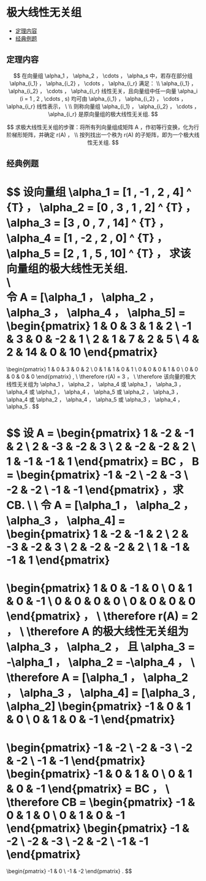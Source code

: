 # 极大线性无关组

* [定理内容](#定理内容)
* [经典例题](#经典例题)

## 定理内容

$$
在向量组 \alpha_1 ， \alpha_2 ， \cdots ， \alpha_s 中，若存在部分组 \alpha_{i_1} ， \alpha_{i_2} ， \cdots ， \alpha_{i_r} 满足：
\\
\alpha_{i_1} ， \alpha_{i_2} ， \cdots ， \alpha_{i_r} 线性无关，且向量组中任一向量 \alpha_i (i = 1 , 2 , \cdots , s) 均可由 \alpha_{i_1} ， \alpha_{i_2} ， \cdots ， \alpha_{i_r} 线性表示，
\
\\
则称向量组 \alpha_{i_1} ， \alpha_{i_2} ， \cdots ， \alpha_{i_r} 是原向量组的极大线性无关组.
$$

$$
求极大线性无关组的步骤：将所有列向量组成矩阵 A ，作初等行变换，化为行阶梯形矩阵，并确定 r(A) ，
\\
按列找出一个秩为 r(A) 的子矩阵，即为一个极大线性无关组.
$$

## 经典例题

$$
设向量组 \alpha_1 = [1 , -1 , 2 , 4] ^ {T} ， \alpha_2 = [0 , 3 , 1 , 2] ^ {T} ， \alpha_3 = [3 , 0 , 7 , 14] ^ {T} ， \alpha_4 = [1 , -2 , 2 , 0] ^ {T} ， \alpha_5 = [2 , 1 , 5 , 10] ^ {T} ， 求该向量组的极大线性无关组.
\
\\
\
令 A = [\alpha_1 ， \alpha_2 ， \alpha_3 ， \alpha_4 ， \alpha_5] =
\begin{pmatrix}
1 & 0 & 3 & 1 & 2 \\
-1 & 3 & 0 & -2 & 1 \\
2 & 1 & 7 & 2 & 5 \\
4 & 2 & 14 & 0 & 10
\end{pmatrix}
=
\begin{pmatrix}
1 & 0 & 3 & 0 & 2 \\
0 & 1 & 1 & 0 & 1 \\
0 & 0 & 0 & 1 & 0 \\
0 & 0 & 0 & 0 & 0
\end{pmatrix} ,
\\
\therefore r(A) = 3 ，
\\
\therefore 该向量的极大线性无关组为 \alpha_1 ， \alpha_2 ， \alpha_4 或 \alpha_1 ， \alpha_3 ， \alpha_4 或 \alpha_1 ， \alpha_4 ， \alpha_5 或 \alpha_2 ， \alpha_3 ， \alpha_4 或 \alpha_2 ， \alpha_4 ， \alpha_5 或 \alpha_3 ， \alpha_4 ， \alpha_5 .
$$

$$
设 A =
\begin{pmatrix}
1 & -2 & -1 & 2 \\
2 & -3 & -2 & 3 \\
2 & -2 & -2 & 2 \\
1 & -1 & -1 & 1
\end{pmatrix}
= BC ， B =
\begin{pmatrix}
-1 & -2 \\
-2 & -3 \\
-2 & -2 \\
-1 & -1
\end{pmatrix}
，求 CB.
\\
\\
令 A = [\alpha_1 ， \alpha_2 ， \alpha_3 ， \alpha_4] =
\begin{pmatrix}
1 & -2 & -1 & 2 \\
2 & -3 & -2 & 3 \\
2 & -2 & -2 & 2 \\
1 & -1 & -1 & 1
\end{pmatrix}
=
\begin{pmatrix}
1 & 0 & -1 & 0 \\
0 & 1 & 0 & -1 \\
0 & 0 & 0 & 0 \\
0 & 0 & 0 & 0
\end{pmatrix} ，
\\
\therefore r(A) = 2 ，
\\
\therefore A 的极大线性无关组为 \alpha_3 ， \alpha_2 ， 且 \alpha_3 = -\alpha_1 ， \alpha_2 = -\alpha_4 ，
\\
\therefore A = [\alpha_1 ， \alpha_2 ， \alpha_3 ， \alpha_4] = [\alpha_3 , \alpha_2]
\begin{pmatrix}
-1 & 0 & 1 & 0 \\
0 & 1 & 0 & -1 
\end{pmatrix}
=
\begin{pmatrix}
-1 & -2 \\
-2 & -3 \\
-2 & -2 \\
-1 & -1
\end{pmatrix}
\begin{pmatrix}
-1 & 0 & 1 & 0 \\
0 & 1 & 0 & -1 
\end{pmatrix}
= BC ，
\\
\therefore CB =
\begin{pmatrix}
-1 & 0 & 1 & 0 \\
0 & 1 & 0 & -1 
\end{pmatrix}
\begin{pmatrix}
-1 & -2 \\
-2 & -3 \\
-2 & -2 \\
-1 & -1
\end{pmatrix}
=
\begin{pmatrix}
-1 & 0 \\
-1 & -2
\end{pmatrix} .
$$



